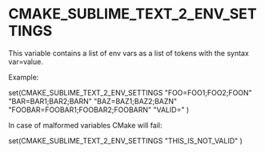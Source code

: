   

# CMAKE_SUBLIME_TEXT_2_ENV_SETTINGS  
This variable contains a list of env vars as a list of tokens with the
syntax var=value.  

Example:  

set(CMAKE_SUBLIME_TEXT_2_ENV_SETTINGS
   "FOO=FOO1\;FOO2\;FOON"
   "BAR=BAR1\;BAR2\;BARN"
   "BAZ=BAZ1\;BAZ2\;BAZN"
   "FOOBAR=FOOBAR1\;FOOBAR2\;FOOBARN"
   "VALID="
   )

  

In case of malformed variables CMake will fail:  

set(CMAKE_SUBLIME_TEXT_2_ENV_SETTINGS
    "THIS_IS_NOT_VALID"
    )

  

